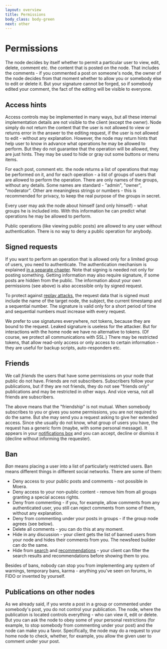 ```yaml
---
layout: overview
title: Permissions
body_class: body-green
next: other
---
```


# Permissions

The node decides by itself whether to permit a particular user to view,
edit, delete, comment etc. the content that is posted on the node. That
includes the comments - if you commented a post on someone's node, the
owner of the node decides from that moment whether to allow you or
somebody else to edit or delete it. But your signature cannot be forged,
so if somebody edited your comment, the fact of the editing will be
visible to everyone.

## Access hints

Access controls may be implemented in many ways, but all these internal
implementation details are not visible to the client (except the owner).
Node simply do not return the content that the user is not allowed to
view or returns error in the answer to the editing request, if the user
is not allowed to edit - without any explanation. However, the node may
return hints that help user to know in advance what operations he may be
allowed to perform. But they do not guarantee that the operation will be
allowed, they are just hints. They may be used to hide or gray out some
buttons or menu items.

For each post, comment etc. the node returns a list of operations that
may be performed on it, and for each operation - a list of groups of
users that are allowed to perform the operation. There are only names of
the groups, without any details. Some names are standard - "admin",
"owner", "moderator". Other are meaningless strings or numbers - this is
recommended for privacy, to keep the real purpose of the groups in
secret.

Every user may ask the node about himself (and only himself) - what
groups he is included into. With this information he can predict what
operations he may be allowed to perform.

Public operations (like viewing public posts) are allowed to any user
without authentication. There is no way to deny a public operation for
anybody.

## Signed requests

If you want to perform an operation that is allowed only for a limited
group of users, you need to authenticate. The authentication mechanism
is explained [in a separate chapter][1]. Note that signing is needed not
only for posting something. Getting information may also require
signature, if some posts are hidden from the public. The information
about your own permissions (see above) is also accessible only by signed
request.

To protect against [replay attacks][2], the request data that is signed
must include the name of the target node, the subject, the current
timestamp and a sequential number. The signature is valid only for a
short period of time and sequential numbers must increase with every
request.

We prefer to use signatures everywhere, not tokens, because they are
bound to the request. Leaked signature is useless for the attacker. But
for interactions with the home node we have no alternative to tokens.
(Of course, we protect all communications with SSL.) There may be
restricted tokens, that allow read-only access or only access to certain
information - they are useful for backup scripts, auto-responders etc.

## Friends

We call *friends* the users that have some permissions on your node that
public do not have. Friends are not subscribers. Subscribers follow your
publications, but if they are not friends, they do not see "friends
only" publications and may be restricted in other ways. And vice versa,
not all friends are subscribers.

The above means that the "friendship" is not mutual. When somebody
subscribes to you or gives you some permissions, you are not required to
do the same. But she may send you a request asking to give her extended
access. Since she usually do not know, what group of users you have, the
request has a generic form (maybe, with some personal message). It
appears in your [notifications box][3] and you can accept, decline or
dismiss it (decline without informing the requester).

## Ban

*Ban* means placing a user into a list of particularly restricted users.
Ban means different things in different social networks. There are some
of them:

* Deny access to your public posts and comments - not possible in Moera.
* Deny access to your non-public content - remove him from all groups
  granting a special access rights.
* Deny from commenting - if you, for example, allow comments from any
  authenticated user, you still can reject comments from some of them,
  without any explanation.
* Deny from commenting under your posts in groups - if the group node
  agrees (see below).
* Delete all comments - you can do this at any moment.
* Hide in any discussion - your client gets the list of banned users
  from your node and hides their comments from you. The newsfeed builder
  can do the same.
* Hide from [search][4] and [recommendations][4] - your client can
  filter the search results and recommendations before showing them to
  you.

Besides of bans, nobody can stop you from implementing any system of
warnings, temporary bans, karma - anything you've seen on forums, in
FIDO or invented by yourself.

## Publications on other nodes

As we already said, if you wrote a post in a group or commented under
somebody's post, you do not control your publication. The node, where
the publication is located controls everything - who can view it, edit
or delete. But you can ask the node to obey some of your personal
restrictions (for example, to stop somebody from commenting under your
post) and the node can make you a favor. Specifically, the node may do a
request to your home node to check, whether, for example, you allow the
given user to comment under your post. 

[1]: /overview/authentication.html
[2]: https://en.wikipedia.org/wiki/Replay_attack
[3]: /overview/newsfeed.html
[4]: /overview/other.html
